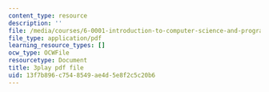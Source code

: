```yaml
---
content_type: resource
description: ''
file: /media/courses/6-0001-introduction-to-computer-science-and-programming-in-python-fall-2016/13f7b896c7548549ae4d5e8f2c5c20b6_P-0w8xWcnDQ.pdf
file_type: application/pdf
learning_resource_types: []
ocw_type: OCWFile
resourcetype: Document
title: 3play pdf file
uid: 13f7b896-c754-8549-ae4d-5e8f2c5c20b6
---
```

